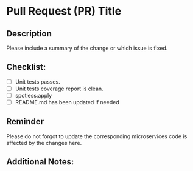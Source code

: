 # Pull Request (PR) Title

## Description

Please include a summary of the change or which issue is fixed.

## Checklist:

- [ ] Unit tests passes.
- [ ] Unit tests coverage report is clean.
- [ ] spotless:apply
- [ ] README.md has been updated if needed

## Reminder

Please do not forgot to update the corresponding microservices code is affected by the changes here.

## Additional Notes:
